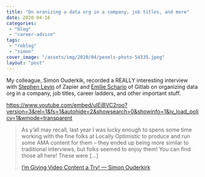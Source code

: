 ```yaml
---
title: "On oranizing a data org in a company, job titles, and more"
date: 2020-04-16
categories: 
 - "blog"
 - "career-advice"
tags: 
 - "reblog"
 - "simon"
cover_image: "/assets/img/2020/04/pexels-photo-54335.jpeg"
layout: "post"
---
```


My colleague, Simon Ouderkik, recorded a REALLY interesting interview with [Stephen Levin](https://www.stephenlevin.co/) of Zapier and [Emilie Schario](http://emilieschario.com/) of Gitlab on organizing data org in a company, job titles, career ladders, and other important stuff. 

<https://www.youtube.com/embed/uIEjBVC2roo?version=3&rel=1&fs=1&autohide=2&showsearch=0&showinfo=1&iv_load_policy=1&wmode=transparent>

> As y’all may recall, last year I was lucky enough to spens some time working with the fine folks at Locally Optimistic to produce and run some AMA content for them – they ended up being more similar to traditional interviews, but folks seemed to enjoy them! You can find those all here! These were […]
> 
> [I’m Giving Video Content a Try! — Simon Ouderkirk](http://s12k.com/2020/04/13/im-giving-video-content-a-try/)
